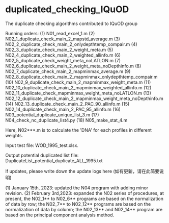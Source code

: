 # duplicated_checking_IQuOD
The duplicate checking algorithms contributed to IQuOD group

Running orders:
(1) N01_read_excel_1.m
(2) N02_1_duplicate_check_main_2_mapstd_average.m
(3) N02_2_duplicate_check_main_2_onlydepthtemp_compair.m
(4) N02_3_duplicate_check_main_2_weight_meta.m
(5) N02_4_duplicate_check_main_2_weighted_allinfo.m
(6) N02_5_duplicate_check_weight_meta_noLATLON.m
(7) N02_6_duplicate_check_main_2_weight_meta_noDepthinfo.m
(8) N02_7_duplicate_check_main_2_mapminmax_average.m
(9) N02_8_duplicate_check_main_2_mapminmax_onlydepthtemp_compair.m
(10) N02_9_duplicate_check_main_2_mapminmax_weight_meta.m
(11) N02_10_duplicate_check_main_2_mapminmax_weighted_allinfo.m
(12) N02_11_duplicate_check_mapminmax_weight_meta_noLATLON.m
(13) N02_12_duplicate_check_main_2_mapminmax_weight_meta_noDepthinfo.m
(14) N02_13_duplicate_check_main_2_PAC_90_allinfo.m
(15) N02_14_duplicate_check_main_2_PAC_95_allinfo.m
(16) N03_potential_duplicate_unique_list_3.m
(17) N04_check_nc_duplicate_list4.py
(18) N05_make_stat_4.m

Here, N02***.m is to calculate the 'DNA' for each profiles in different weights.

Input test file: WOD_1995_test.xlsx.

Output potential duplicated list file: DuplicateList_potential_duplicate_ALL_1995.txt


If updates, please write down the update logs here (如有更新，请在此简要说明)

(1) January 15th, 2023: updated the N04 program with adding minor revision.
(2) February 3rd,2023: expanded the N02 series of procedures, at present, the N02_1** to N02_6** programs are based on the normalization of data by row; the N02_7** to N02_12** programs are based on the normalization of data by column; the N02_13** and N02_14** program are based on the principal component analysis method.
